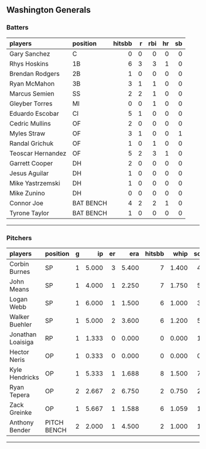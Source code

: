 ## Washington Generals

### Batters

 
|players           |position  | hitsbb|  r| rbi| hr| sb| 
|:-----------------|:---------|------:|--:|---:|--:|--:| 
|Gary Sanchez      |C         |      0|  0|   0|  0|  0| 
|Rhys Hoskins      |1B        |      6|  3|   3|  1|  0| 
|Brendan Rodgers   |2B        |      1|  0|   0|  0|  0| 
|Ryan McMahon      |3B        |      3|  1|   1|  0|  0| 
|Marcus Semien     |SS        |      2|  2|   1|  0|  0| 
|Gleyber Torres    |MI        |      0|  0|   1|  0|  0| 
|Eduardo Escobar   |CI        |      5|  1|   0|  0|  0| 
|Cedric Mullins    |OF        |      2|  0|   0|  0|  0| 
|Myles Straw       |OF        |      3|  1|   0|  0|  1| 
|Randal Grichuk    |OF        |      1|  0|   1|  0|  0| 
|Teoscar Hernandez |OF        |      5|  2|   3|  1|  0| 
|Garrett Cooper    |DH        |      2|  0|   0|  0|  0| 
|Jesus Aguilar     |DH        |      1|  0|   0|  0|  0| 
|Mike Yastrzemski  |DH        |      1|  0|   0|  0|  0| 
|Mike Zunino       |DH        |      0|  0|   0|  0|  0| 
|Connor Joe        |BAT BENCH |      4|  2|   2|  1|  0| 
|Tyrone Taylor     |BAT BENCH |      1|  0|   0|  0|  0| 


* * *

### Pitchers

 
|players           |position    |  g|    ip| er|   era| hitsbb|  whip| so|  w| sv| 
|:-----------------|:-----------|--:|-----:|--:|-----:|------:|-----:|--:|--:|--:| 
|Corbin Burnes     |SP          |  1| 5.000|  3| 5.400|      7| 1.400|  4|  0|  0| 
|John Means        |SP          |  1| 4.000|  1| 2.250|      7| 1.750|  5|  0|  0| 
|Logan Webb        |SP          |  1| 6.000|  1| 1.500|      6| 1.000|  3|  0|  0| 
|Walker Buehler    |SP          |  1| 5.000|  2| 3.600|      6| 1.200|  5|  1|  0| 
|Jonathan Loaisiga |RP          |  1| 1.333|  0| 0.000|      0| 0.000|  1|  0|  0| 
|Hector Neris      |OP          |  1| 0.333|  0| 0.000|      0| 0.000|  0|  0|  0| 
|Kyle Hendricks    |OP          |  1| 5.333|  1| 1.688|      8| 1.500|  7|  0|  0| 
|Ryan Tepera       |OP          |  2| 2.667|  2| 6.750|      2| 0.750|  2|  0|  0| 
|Zack Greinke      |OP          |  1| 5.667|  1| 1.588|      6| 1.059|  1|  0|  0| 
|Anthony Bender    |PITCH BENCH |  2| 2.000|  1| 4.500|      2| 1.000|  1|  0|  1| 


* * *


